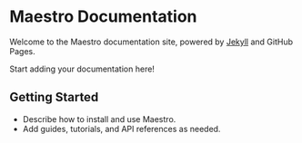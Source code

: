 # Maestro Documentation

Welcome to the Maestro documentation site, powered by [Jekyll](https://jekyllrb.com/) and GitHub Pages.

Start adding your documentation here!

## Getting Started

- Describe how to install and use Maestro.
- Add guides, tutorials, and API references as needed.

